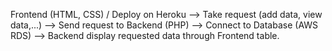 Frontend (HTML, CSS) / Deploy on Heroku     -->     Take request (add data, view data,...)    -->     Send request to Backend (PHP)
-->     Connect to Database (AWS RDS)     --> Backend display requested data through Frontend table.
